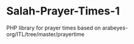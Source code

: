 # Salah-Prayer-Times-1
PHP library for prayer times based on arabeyes-org/ITL/tree/master/prayertime
